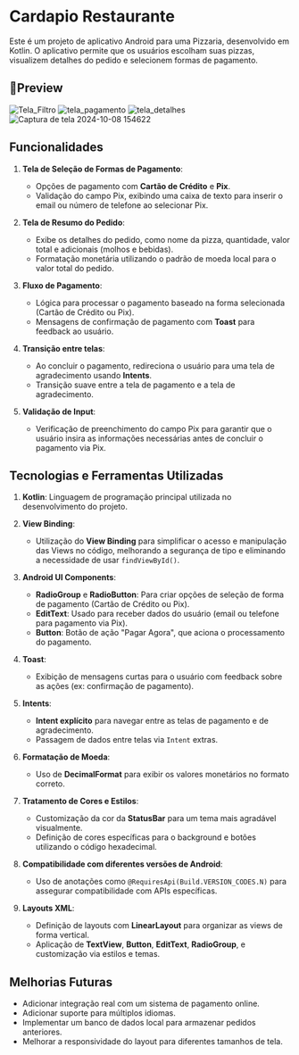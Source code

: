 # Cardapio Restaurante

Este é um projeto de aplicativo Android para uma Pizzaria, desenvolvido em Kotlin. O aplicativo permite que os usuários escolham suas pizzas, visualizem detalhes do pedido e selecionem formas de pagamento.

## 📱Preview

![Tela_Filtro](https://github.com/user-attachments/assets/c27bbe31-5696-45cc-b80e-beb390c3247f)
![tela_pagamento](https://github.com/user-attachments/assets/d04204de-98c0-40da-aed7-6ea81f311b6f)
![tela_detalhes](https://github.com/user-attachments/assets/11a7ab23-93b9-41d8-9bda-1a93d2fb984c)
![Captura de tela 2024-10-08 154622](https://github.com/user-attachments/assets/3b9ae4a9-66af-4cc3-a99b-1dea2deeb3e0)

## Funcionalidades

1. **Tela de Seleção de Formas de Pagamento**:
   - Opções de pagamento com **Cartão de Crédito** e **Pix**.
   - Validação do campo Pix, exibindo uma caixa de texto para inserir o email ou número de telefone ao selecionar Pix.

2. **Tela de Resumo do Pedido**:
   - Exibe os detalhes do pedido, como nome da pizza, quantidade, valor total e adicionais (molhos e bebidas).
   - Formatação monetária utilizando o padrão de moeda local para o valor total do pedido.

3. **Fluxo de Pagamento**:
   - Lógica para processar o pagamento baseado na forma selecionada (Cartão de Crédito ou Pix).
   - Mensagens de confirmação de pagamento com **Toast** para feedback ao usuário.

4. **Transição entre telas**:
   - Ao concluir o pagamento, redireciona o usuário para uma tela de agradecimento usando **Intents**.
   - Transição suave entre a tela de pagamento e a tela de agradecimento.
  
5. **Validação de Input**:
   - Verificação de preenchimento do campo Pix para garantir que o usuário insira as informações necessárias antes de concluir o pagamento via Pix.


## Tecnologias e Ferramentas Utilizadas

1. **Kotlin**: Linguagem de programação principal utilizada no desenvolvimento do projeto.
   
2. **View Binding**:
   - Utilização do **View Binding** para simplificar o acesso e manipulação das Views no código, melhorando a segurança de tipo e eliminando a necessidade de usar `findViewById()`.

3. **Android UI Components**:
   - **RadioGroup** e **RadioButton**: Para criar opções de seleção de forma de pagamento (Cartão de Crédito ou Pix).
   - **EditText**: Usado para receber dados do usuário (email ou telefone para pagamento via Pix).
   - **Button**: Botão de ação "Pagar Agora", que aciona o processamento do pagamento.

4. **Toast**:
   - Exibição de mensagens curtas para o usuário com feedback sobre as ações (ex: confirmação de pagamento).

5. **Intents**:
   - **Intent explícito** para navegar entre as telas de pagamento e de agradecimento.
   - Passagem de dados entre telas via `Intent` extras.

6. **Formatação de Moeda**:
   - Uso de **DecimalFormat** para exibir os valores monetários no formato correto.

7. **Tratamento de Cores e Estilos**:
   - Customização da cor da **StatusBar** para um tema mais agradável visualmente.
   - Definição de cores específicas para o background e botões utilizando o código hexadecimal.

8. **Compatibilidade com diferentes versões de Android**:
   - Uso de anotações como `@RequiresApi(Build.VERSION_CODES.N)` para assegurar compatibilidade com APIs específicas.

9. **Layouts XML**:
   - Definição de layouts com **LinearLayout** para organizar as views de forma vertical.
   - Aplicação de **TextView**, **Button**, **EditText**, **RadioGroup**, e customização via estilos e temas.
  

## Melhorias Futuras

- Adicionar integração real com um sistema de pagamento online.
- Adicionar suporte para múltiplos idiomas.
- Implementar um banco de dados local para armazenar pedidos anteriores.
- Melhorar a responsividade do layout para diferentes tamanhos de tela.
